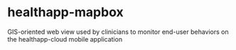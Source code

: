# healthapp-mapbox
GIS-oriented web view used by clinicians to monitor end-user behaviors on the healthapp-cloud mobile application

